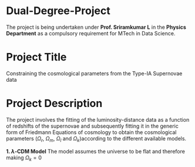 # Dual-Degree-Project
The project is being undertaken under **Prof. Sriramkumar L** in the **Physics Department** as a compulsory requirement for MTech in Data Science.

# Project Title
Constraining the cosmological parameters from the Type-IA Supernovae data

# Project Description
The project involves the fitting of the luminosity-distance data as a function of redshifts of the supernovae and subsequently fitting it in the generic form of Friedmann Equations of cosmology to obtain the cosmological parameters ($\Omega_r$, $\Omega_m$, $\Omega_l$ and $\Omega_k$)according to the different available models.

**1. $\lambda$-CDM Model**
The model assumes the universe to be flat and therefore making $\Omega_k = 0$
